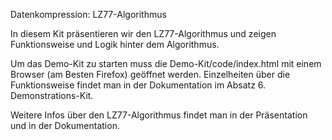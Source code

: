 Datenkompression: LZ77-Algorithmus

In diesem Kit präsentieren wir den LZ77-Algorithmus und zeigen Funktionsweise und Logik hinter dem Algorithmus.

Um das Demo-Kit zu starten muss die Demo-Kit/code/index.html mit einem Browser (am Besten Firefox) geöffnet werden. Einzelheiten über die Funktionsweise findet man in der Dokumentation im Absatz 6. Demonstrations-Kit.

Weitere Infos über den LZ77-Algorithmus findet man in der Präsentation und in der Dokumentation.